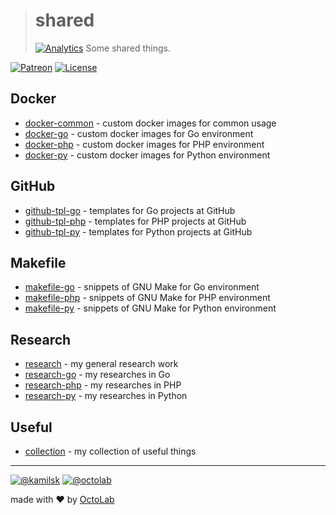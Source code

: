 > # shared
> [![Analytics](https://ga-beacon.appspot.com/UA-109817251-4/shared/master:readme?pixel)](https://github.com/kamilsk/shared)
> Some shared things.

[![Patreon](https://img.shields.io/badge/patreon-donate-orange.svg)](https://www.patreon.com/octolab)
[![License](https://img.shields.io/badge/license-MIT-blue.svg)](LICENSE)

## Docker

- [docker-common](../../tree/docker-common) - custom docker images for common usage
- [docker-go](../../tree/docker-go) - custom docker images for Go environment
- [docker-php](../../tree/docker-php) - custom docker images for PHP environment
- [docker-py](../../tree/docker-py) - custom docker images for Python environment

## GitHub

- [github-tpl-go](../../tree/github-tpl-go) - templates for Go projects at GitHub
- [github-tpl-php](../../tree/github-tpl-php) - templates for PHP projects at GitHub
- [github-tpl-py](../../tree/github-tpl-py) - templates for Python projects at GitHub

## Makefile

- [makefile-go](../../tree/makefile-go) - snippets of GNU Make for Go environment
- [makefile-php](../../tree/makefile-php) - snippets of GNU Make for PHP environment
- [makefile-py](../../tree/makefile-py) - snippets of GNU Make for Python environment

## Research

- [research](../../tree/research) - my general research work
- [research-go](../../tree/research-go) - my researches in Go
- [research-php](../../tree/research-php) - my researches in PHP
- [research-py](../../tree/research-py) - my researches in Python

## Useful

- [collection](../../tree/collection) - my collection of useful things

---

[![@kamilsk](https://img.shields.io/badge/author-%40kamilsk-blue.svg)](https://twitter.com/ikamilsk)
[![@octolab](https://img.shields.io/badge/sponsor-%40octolab-blue.svg)](https://twitter.com/octolab_inc)

made with ❤️ by [OctoLab](https://www.octolab.org/)

